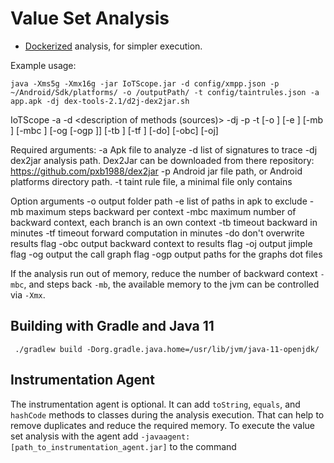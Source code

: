 # Value Set Analysis

* [Dockerized](docker/) analysis, for simpler execution.


Example usage:
```
java -Xms5g -Xmx16g -jar IoTScope.jar -d config/xmpp.json -p ~/Android/Sdk/platforms/ -o /outputPath/ -t config/taintrules.json -a app.apk -dj dex-tools-2.1/d2j-dex2jar.sh
```

IoTScope -a <apk to analyse> -d <description of methods (sources)> -dj <dex2jar path>  -p <Android jar file or platform directory>  -t <taint rule file> [-o <output folder>] [-e <exclusion list file>] [-mb <number of steps it should trace backward>] [-mbc <number of backward context it should create>] [-og [-ogp <output path for dot files>]]  [-tb <Timeout backward tracing in minutes>] [-tf <Timeout forward computation in minutes>] [-do] [-obc]  [-oj]

Required arguments:
-a Apk file to analyze
-d list of signatures to trace
-dj dex2jar analysis path. Dex2Jar can be downloaded from there repository: https://github.com/pxb1988/dex2jar
-p Android jar file path, or Android platforms directory path.
-t taint rule file, a minimal file only contains

Option arguments
-o output folder path
-e list of paths in apk to exclude
-mb maximum steps backward per context
-mbc maximum number of backward context, each branch is an own context
-tb timeout backward in minutes
-tf timeout forward computation in minutes
-do don't overwrite results flag
-obc output backward context to results flag
-oj output jimple flag
-og output the call graph flag
    -ogp output paths for the graphs dot files

If the analysis run out of memory, reduce the number of backward context `-mbc`, and steps back `-mb`, the available memory to the jvm can be controlled via `-Xmx`.

## Building with Gradle and Java 11

` ./gradlew build -Dorg.gradle.java.home=/usr/lib/jvm/java-11-openjdk/`

## Instrumentation Agent
The instrumentation agent is optional. It can add `toString`, `equals`, and `hashCode` methods to classes during the analysis execution. That can help to remove duplicates and reduce the required memory. To execute the value set analysis with the agent add `-javaagent:[path_to_instrumentation_agent.jar]` to the command
